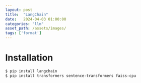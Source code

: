 ```yaml
---
layout: post
title:  "LangChain"
date:   2024-04-03 01:00:00
categories: "llm"
asset_path: /assets/images/
tags: ['format']
---
```



# Installation

```bash
$ pip install langchain 
$ pip install transformers sentence-transformers faiss-cpu
```

